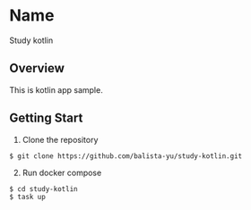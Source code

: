 # Name

Study kotlin 

## Overview

This is kotlin app sample.

## Getting Start

1. Clone the repository

```
$ git clone https://github.com/balista-yu/study-kotlin.git
```

2. Run docker compose
```
$ cd study-kotlin
$ task up
```
